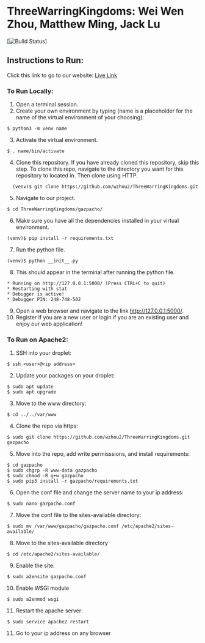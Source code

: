 # ThreeWarringKingdoms: Wei Wen Zhou, Matthew Ming, Jack Lu

[![Build Status](https://travis-ci.org/wzhou2/ThreeWarringKingdoms.svg?branch=master)]

## Instructions to Run:
Click this link to go to our website: [Live Link](http://206.189.184.181/)
### To Run Locally:
1. Open a terminal session.
2. Create your own environment by typing (name is a placeholder for the name of the virtual environment of your choosing):
```
$ python3 -m venv name
```
3. Activate the virtual environment.
```
$ . name/bin/activate
```
4. Clone this repository. If you have already cloned this repository, skip this step. To clone this repo, navigate to the directory you want for this repository to located in. Then clone using HTTP.
```
  (venv)$ git clone https://github.com/wzhou2/ThreeWarringKingdoms.git
```
5. Navigate to our project.
```
$ cd ThreeWarringKingdoms/gazpacho/ 
```
6. Make sure you have all the dependencies installed in your virtual environment.
```
(venv)$ pip install -r requirements.txt
```
7. Run the python file.
```
(venv)$ python __init__.py
``` 
8. This should appear in the terminal after running the python file.   
```
* Running on http://127.0.0.1:5000/ (Press CTRL+C to quit)
* Restarting with stat
* Debugger is active!
* Debugger PIN: 248-748-502
```
9. Open a web browser and navigate to the link http://127.0.0.1:5000/.
10. Register if you are a new user or login if you are an existing user and enjoy our web application! 

### To Run on Apache2:
1. SSH into your droplet:
```
$ ssh <user>@<ip address>
```
2. Update your packages on your droplet:
```
$ sudo apt update
$ sudo apt upgrade
```
3. Move to the www directory:
```
$ cd ../../var/www
```
4. Clone the repo via https:
```
$ sudo git clone https://github.com/wzhou2/ThreeWarringKingdoms.git gazpacho
```
5. Move into the repo, add write permisssions, and install requirements:
```
$ cd gazpacho
$ sudo chgrp -R www-data gazpacho
$ sudo chmod -R g+w gazpacho
$ sudo pip3 install -r gazpacho/requirements.txt
```
6. Open the conf file and change the server name to your ip address:
```
$ sudo nano gazpacho.conf
```
7. Move the conf file to the sites-available directory:
```
$ sudo mv /var/www/gazpacho/gazpacho.conf /etc/apache2/sites-available/
```
8. Move to the sites-available directory
```
$ cd /etc/apache2/sites-available/
```
9. Enable the site:
```
$ sudo a2ensite gazpacho.conf
```
10. Enable WSGI module
```
$ sudo a2enmod wsgi
```
11. Restart the apache server:
```
$ sudo service apache2 restart
```
11. Go to your ip address on any browser
